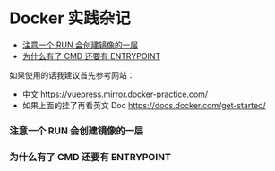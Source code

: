 # Docker 实践杂记

<!-- @import "[TOC]" {cmd="toc" depthFrom=3 depthTo=6 orderedList=false} -->

<!-- code_chunk_output -->

- [注意一个 RUN 会创建镜像的一层](#注意一个-run-会创建镜像的一层)
- [为什么有了 CMD 还要有 ENTRYPOINT](#为什么有了-cmd-还要有-entrypoint)

<!-- /code_chunk_output -->

如果使用的话我建议首先参考网站：
- 中文 https://vuepress.mirror.docker-practice.com/
- 如果上面的挂了再看英文 Doc https://docs.docker.com/get-started/

### 注意一个 RUN 会创建镜像的一层

### 为什么有了 CMD 还要有 ENTRYPOINT
